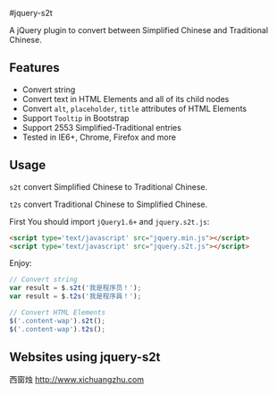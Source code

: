 #jquery-s2t

A jQuery plugin to convert between Simplified Chinese and Traditional Chinese.

## Features
- Convert string
- Convert text in HTML Elements and all of its child nodes
- Convert `alt`, `placeholder`, `title` attributes of HTML Elements
- Support `Tooltip` in Bootstrap
- Support 2553 Simplified-Traditional entries
- Tested in IE6+, Chrome, Firefox and more

## Usage

`s2t` convert Simplified Chinese to Traditional Chinese.

`t2s` convert Traditional Chinese to Simplified Chinese.

First You should import `jQuery1.6+` and `jquery.s2t.js`:

``` html
<script type='text/javascript' src="jquery.min.js"></script>
<script type='text/javascript' src="jquery.s2t.js"></script>
```

Enjoy:

``` javascript
// Convert string
var result = $.s2t('我是程序员！');
var result = $.t2s('我是程序員！');

// Convert HTML Elements
$('.content-wap').s2t();
$('.content-wap').t2s();
```

## Websites using jquery-s2t

西窗烛 http://www.xichuangzhu.com
